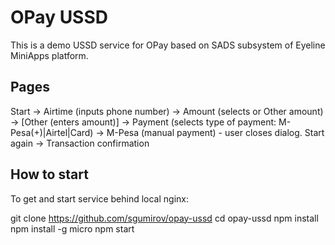 # OPay USSD

This is a demo USSD service for OPay based on SADS subsystem of Eyeline MiniApps platform.

## Pages

Start -> 
  Airtime (inputs phone number) -> 
  Amount (selects or Other amount) -> [Other (enters amount)] -> 
  Payment (selects type of payment: M-Pesa(+)|Airtel|Card) -> 
  M-Pesa (manual payment) - user closes dialog.
Start again -> 
  Transaction confirmation

## How to start

To get and start service behind local nginx:

git clone https://github.com/sgumirov/opay-ussd
cd opay-ussd
npm install
npm install -g micro
npm start
